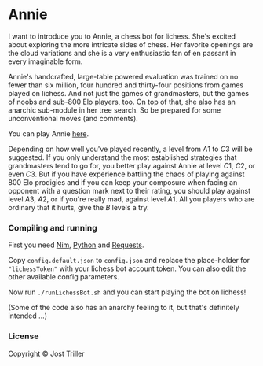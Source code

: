 # Annie

I want to introduce you to Annie, a chess bot for lichess. She's excited about exploring the more intricate sides of chess. Her favorite openings are the cloud variations and she is a very enthusiastic fan of en passant in every imaginable form.

Annie's handcrafted, large-table powered evaluation was trained on no fewer than six million, four hundred and thirty-four positions from games played on lichess.
And not just the games of grandmasters, but the games of noobs and sub-800 Elo players, too. On top of that, she also has an anarchic sub-module in her tree search. So be prepared for some unconventional moves (and comments).

You can play Annie [here](https://lichess.org/@/Annie_Archy).

Depending on how well you've played recently, a level from $A1$ to $C3$ will be suggested. If you only understand the most established strategies that grandmasters tend to go for, you better play against Annie at level $C1$, $C2$, or even $C3$. But if you have experience battling the chaos of playing against 800 Elo prodigies and if you can keep your composure when facing an opponent with a question mark next to their rating, you should play against level $A3$, $A2$, or if you're really mad, against level $A1$. All you players who are ordinary that it hurts, give the $B$ levels a try.

### Compiling and running

First you need [Nim](https://nim-lang.org/), [Python](https://www.python.org/) and [Requests](https://pypi.org/project/requests/).

Copy `config.default.json` to `config.json` and replace the place-holder for `"lichessToken"` with your lichess bot account token. You can also edit the other available config parameters.

Now run `./runLichessBot.sh` and you can start playing the bot on lichess!

(Some of the code also has an anarchy feeling to it, but that's definitely intended ...)

### License

Copyright © Jost Triller
